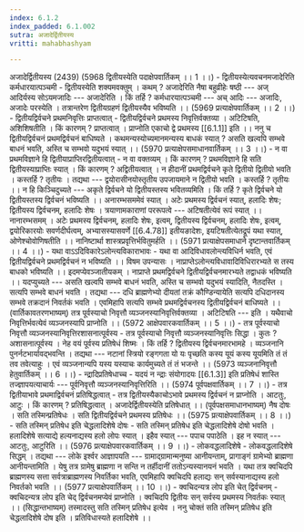 ```yaml
---
index: 6.1.2
index_padded: 6.1.002
sutra: अजादेर्द्वितीयस्य
vritti: mahabhashyam

---
```

 अजादेर्द्वितीयस्य (2439) (5968 द्वितीयस्येति पदाक्षेपवार्तिकम् ।। 1 ।।) - द्वितीयस्येत्यवचनमजादेरिति कर्मधारयात्पञ्चमी - द्वितीयस्येति शक्यमवक्तुम् । कथम् ? अजादेरिति नैषा बहुव्रीहेः षष्ठी --- अज् आदिर्यस्य सोऽयमजादिः --- अजादेरिति । किं तर्हि ? कर्मधारयात्पञ्चमी --- अच् आदिः --- अजादिः, अजादेः परस्येति । तत्रान्तरेण द्वितीयग्रहणं द्वितीयस्यैव भविष्यति ।। (5969 प्रत्याक्षेपवार्तिकम् ।। 2 ।।) - द्वितीयद्विर्वचने प्रथमनिवृत्तिः प्राप्तत्वात् - द्वितीयद्विर्वचने प्रथमस्य निवृत्तिर्वक्तव्या । अटिटिषति, अशिशिषतीति । किं कारणम् ? प्राप्तत्वात् । प्राप्नोति एकाचो द्वे प्रथमस्य [[6.1.1]] इति ।। ननु च द्वितीयद्विर्वचनं प्रथमद्विर्वचनं बाधिष्यते । कथमन्यस्योच्यमानमन्यस्य बाधकं स्यात् ? असति खल्वपि सम्भवे बाधनं भवति, अस्ति च सम्भवो यदुभयं स्यात् ।। (5970 प्रत्याक्षेपसमाधानवार्तिकम् ।। 3 ।।) - न वा प्रथमविज्ञाने हि द्वितीयाप्राप्तिरद्वितीयत्वात् - न वा वक्तव्यम् । किं कारणम् ? प्रथमविज्ञाने हि सति द्वितीयस्याप्राप्तिः स्यात् । किं कारणम् ? अद्वितीयत्वात् । न हीदानीं प्रथमद्विर्वचने कृते द्वितीयो द्वितीयो भवति । कस्तर्हि ? तृतीयः । तद्यथा --- द्वयोरासीनयोस्तृतीय उपजायमाने न द्वितीयो भवति । कस्तर्हि ? तृतीयः ।। न हि किञ्चिदुच्यते --- अकृते द्विर्वचने यो द्वितीयस्तस्य भवितव्यमिति । किं तर्हि ? कृते द्विर्वचने यो द्वितीयस्तस्य द्विर्वचनं भविष्यति ।। अनारम्भसममेवं स्यात् । अटेः प्रथमस्य द्विर्वचनं स्यात्, हलादिः शेषः; द्वितीयस्य द्विर्वचनम्, हलादिः शेषः । त्रयाणामकाराणां पररूपत्वे --- अटिषतीत्येवं रूपं स्यात् ।। नानारम्भसमम् । अटेः प्रथमस्य द्विर्वचनम्, हलादिः शेषः, इत्वम्, द्वितीयस्य द्विर्वचनम्, हलादिः शेषः, इत्वम्, द्वयोरिकारयोः सवर्णदीर्घत्वम्, अभ्यासस्यासवर्णे [[6.4.78]] इतीयङादेशः, इयटिषतीत्येतद्रूपं यथा स्यात्, ओणेश्चोवोणिषतीति ।। नानिष्टार्था शास्त्रप्रवृत्तिर्भवितुमर्हति ।। (5971 प्रत्याक्षेपसमाधाने दृष्टान्तवार्तिकम् ।। 4 ।।) - यथा वाऽऽदिविकारेऽलोन्त्यविकाराभावः - यथा वा आदिविधावलोन्त्यविधिर्न भवति, एवं द्वितीयद्विर्वचने प्रथमद्विर्वचनं न भविष्यति ।। विषम उपन्यासः । नाप्राप्तेऽलोन्त्यविधावादिविधिरारभ्यते स तस्य बाधको भविष्यति ।। इदमप्येवञ्जातीयकम् । नाप्राप्ते प्रथमद्विर्वचने द्वितीयद्विर्वचनमारभ्यते तद्वाधकं भविष्यति ।। यदप्युच्यते --- असति खल्वपि सम्भवे बाधनं भवति, अस्ति च सम्भवो यदुभयं स्यादिति, नैतदस्ति । सत्यपि सम्भवे बाधनं भवति । तद्यथा --- दधि ब्राह्मणेभ्यो दीयतां तक्रं कौण्डिन्यायेति सत्यपि दधिदानस्य सम्भवे तक्रदानं निवर्तकं भवति । एवमिहापि सत्यपि सम्भवे प्रथमद्विर्वचनस्य द्वितीयद्विर्वचनं बाधिष्यते ।। (वार्तिकावतरणभाष्यम्) तत्र पूर्वस्याचो निवृत्तौ व्यञ्जनस्यानिवृत्तिर्वक्तव्या । अटिटिषति --- इति । यथैवाचो निवृत्तिर्भवत्येवं व्यञ्जनस्यापि प्राप्नोति ।। (5972 आक्षेपवारकवार्तिकम् ।। 5 ।।) - तत्र पूर्वस्याचो निवृत्तौ व्यञ्जनस्यानिवृत्तिरशासनात्पूर्वस्य - तत्र पूर्वस्याचो निवृत्तौ व्यञ्जनस्यानिवृत्तिः सिद्धा । कुतः ? अशासनात्पूर्वस्य । नेह वयं पूर्वस्य प्रतिषेधं शिष्मः । किं तर्हि ? द्वितीयस्य द्विर्वचनमारभामहे । व्यञ्जनानि पुनर्नटभार्यावद्भवन्ति । तद्यथा --- नटानां स्त्रियो रङ्गगता यो यः पृच्छति कस्य यूयं कस्य यूयमिति तं तं तव तवेत्याहुः । एवं व्यञ्जनान्यपि यस्य यस्याचः कार्यमुच्यते तं तं भजन्ते ।। (5973 व्यञ्जनानिवृत्तौ हेतुवार्तिकम् ।। 6 ।।) - न्द्रादिप्रतिषेधाच्च - यदयं न न्द्राः संयोगादयः [[6.1.3]] इति प्रतिषेधं शास्ति तज्ज्ञापयत्याचार्यः --- पूर्वनिवृत्तौ व्यञ्जनस्यानिवृत्तिरिति ।। (5974 पूर्वपक्षवार्तिकम् ।। 7 ।।) - तत्र द्वितीयाभावे प्रथमाद्विर्वचनं प्रतिषिद्धत्वात् - तत्र द्वितीयस्यैकाचोऽभावे प्रथमस्य द्विर्वचनं न प्राप्नोति । आटतुः, आटुः । किं कारणम् ? प्रतिषिद्धत्वात् । अजादेर्द्वितीयस्येति प्रतिषेधात् ।। (पूर्वपक्षसमाधानभाष्यम्) नैष दोषः । सति तस्मिन्प्रतिषेधः । सति द्वितीयद्विर्वचने प्रथमस्य प्रतिषेधः ।। (5975 प्रत्याक्षेपवार्तिकम् ।। 8 ।।) - सति तस्मिन् प्रतिषेध इति चेद्धलादिशेषे दोषः - सति तस्मिन् प्रतिषेध इति चेद्धलादिशेषे दोषो भवति । हलादिशेषे सत्याद्ये हल्यनाद्यस्य हलो लोपः स्यात् । इहैव स्यात् --- पपाच पपाठेति । इह न स्यात् --- आटतुः, आटुरिति ।। (5976 प्रत्याक्षेपवारकवार्तिकम् ।। 9 ।।) - लोकवद्धलादिशेषे - लोकवद्धलादिशेषे सिद्धम् । तद्यथा --- लोके इर्श्वर आज्ञापयति --- ग्रामाद्ग्रामान्मनुष्या आनीयन्ताम्, प्रागाङ्गं ग्रामेभ्यो ब्राह्मणा आनीयन्तामिति । येषु तत्र ग्रामेषु ब्राह्मणा न सन्ति न तर्हीदानीं ततोऽन्यस्यानयनं भवति । यथा तत्र क्वचिदपि ब्राह्मणस्य सत्ता सर्वत्राब्राह्मणस्य निवर्तिका भवति, एवमिहापि क्वचिदपि हलाद्यः सन् सर्वस्यानाद्यस्य हलो निवर्तको भवति ।। (5977 प्रत्याक्षेपवार्तिकम् ।। 10 ।।) - क्वचिदन्यत्र लोप इति चेत् द्विर्वचनम् - क्वचिदन्यत्र लोप इति चेद् द्विर्वचनमप्येवं प्राप्नोति । क्वचिदपि द्वितीयः सन् सर्वस्य प्रथमस्य निवर्तकः स्यात् ।। (सिद्धान्तभाष्यम्) तस्मादस्तु सति तस्मिन् प्रतिषेध इत्येव । ननु चोक्तं सति तस्मिन् प्रतिषेध इति चेद्धलादिशेषे दोष इति । प्रतिविधास्यते हलादिशेषे ।। 